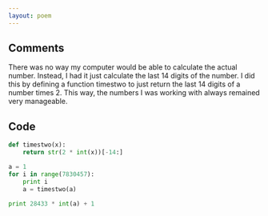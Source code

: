 ```yaml
---
layout: poem
---
```


## Comments

There was no way my computer would be able to calculate the actual number.
Instead, I had it just calculate the last 14 digits of the number. I did this
by defining a function timestwo to just return the last 14 digits of a number
times 2. This way, the numbers I was working with always remained very
manageable.

## Code

```python
def timestwo(x):
	return str(2 * int(x))[-14:]

a = 1
for i in range(7830457):
	print i
	a = timestwo(a)
	
print 28433 * int(a) + 1
```

